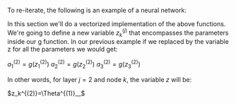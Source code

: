 To re-iterate, the following is an example of a neural network:

In this section we'll do a vectorized implementation of the above functions. We're going to define a new variable $z_k^{(j)}$ that encompasses the parameters inside our g function. In our previous example if we replaced by the variable z for all the parameters we would get:

$a_1^{(2)}=g(z_1^{(2)})$
$a_2^{(2)}=g(z_2^{(2)})$
$a_3^{(2)}=g(z_3^{(2)})$

In other words, for layer $j=2$ and node $k$, the variable $z$ will be:

$z_k^{(2)}=\Theta^{(1)}__$